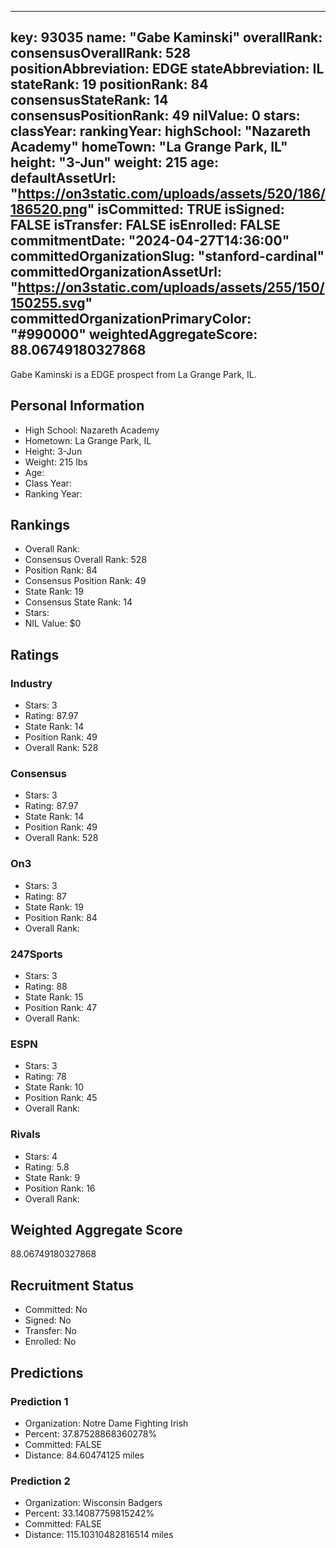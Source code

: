 ---
  key: 93035
  name: "Gabe Kaminski"
  overallRank: 
  consensusOverallRank: 528
  positionAbbreviation: EDGE
  stateAbbreviation: IL
  stateRank: 19
  positionRank: 84
  consensusStateRank: 14
  consensusPositionRank: 49
  nilValue: 0
  stars: 
  classYear: 
  rankingYear: 
  highSchool: "Nazareth Academy"
  homeTown: "La Grange Park, IL"
  height: "3-Jun"
  weight: 215
  age: 
  defaultAssetUrl: "https://on3static.com/uploads/assets/520/186/186520.png"
  isCommitted: TRUE
  isSigned: FALSE
  isTransfer: FALSE
  isEnrolled: FALSE
  commitmentDate: "2024-04-27T14:36:00"
  committedOrganizationSlug: "stanford-cardinal"
  committedOrganizationAssetUrl: "https://on3static.com/uploads/assets/255/150/150255.svg"
  committedOrganizationPrimaryColor: "#990000"
  weightedAggregateScore: 88.06749180327868
  ---
  
  Gabe Kaminski is a EDGE prospect from La Grange Park, IL.
  
  ## Personal Information
  - High School: Nazareth Academy
  - Hometown: La Grange Park, IL
  - Height: 3-Jun
  - Weight: 215 lbs
  - Age: 
  - Class Year: 
  - Ranking Year: 
  
  ## Rankings
  - Overall Rank: 
  - Consensus Overall Rank: 528
  - Position Rank: 84
  - Consensus Position Rank: 49
  - State Rank: 19
  - Consensus State Rank: 14
  - Stars: 
  - NIL Value: $0
  
  ## Ratings
  
  ### Industry
  - Stars: 3
  - Rating: 87.97
  - State Rank: 14
  - Position Rank: 49
  - Overall Rank: 528
  
  ### Consensus
  - Stars: 3
  - Rating: 87.97
  - State Rank: 14
  - Position Rank: 49
  - Overall Rank: 528
  
  ### On3
  - Stars: 3
  - Rating: 87
  - State Rank: 19
  - Position Rank: 84
  - Overall Rank: 
  
  ### 247Sports
  - Stars: 3
  - Rating: 88
  - State Rank: 15
  - Position Rank: 47
  - Overall Rank: 
  
  ### ESPN
  - Stars: 3
  - Rating: 78
  - State Rank: 10
  - Position Rank: 45
  - Overall Rank: 
  
  ### Rivals
  - Stars: 4
  - Rating: 5.8
  - State Rank: 9
  - Position Rank: 16
  - Overall Rank: 
  
  ## Weighted Aggregate Score
  88.06749180327868
  
  ## Recruitment Status
  - Committed: No
  - Signed: No
  - Transfer: No
  - Enrolled: No
  
  
  
  ## Predictions
  
  ### Prediction 1
  - Organization: Notre Dame Fighting Irish
  - Percent: 37.87528868360278%
  - Committed: FALSE
  - Distance: 84.60474125 miles
  
  ### Prediction 2
  - Organization: Wisconsin Badgers
  - Percent: 33.14087759815242%
  - Committed: FALSE
  - Distance: 115.10310482816514 miles
  